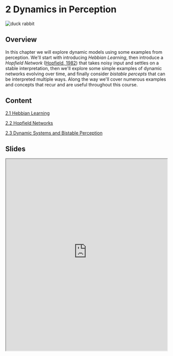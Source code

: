 # 2 Dynamics in Perception

![duck rabbit](https://princetonuniversity.github.io/NEU-PSY-502/_static/images/duckrabbit.jpeg)

## Overview

In this chapter we will explore dynamic models using some examples from perception. We'll start with introducing *Hebbian Learning*, then introduce a *Hopfield Network* ([Hopfield, 1982](https://doi.org/10.1073/pnas.79.8.2554)) that takes noisy input and settles on a stable interpretation, then we'll explore some simple examples of dynamic networks evolving over time, and finally consider *bistable percepts* that can be interpreted multiple ways. Along the way we'll cover numerous examples and concepts that recur and are useful throughout this course.


## Content

[2.1 Hebbian Learning](notebooks/1%20Hebbian%20Learning.ipynb)

[2.2 Hopfield Networks](notebooks/2%20Hopfield%20Networks.ipynb)

[2.3 Dynamic Systems and Bistable Perception](notebooks/3%20Dynamic%20Systems%20and%20Bistable%20Perception.ipynb)

## Slides

<iframe src="https://princetonuniversity.github.io/NEU-PSY-502/_static/pdf/lab-intro.pdf" width="100%" 
height="600px"></iframe>

